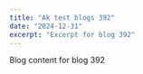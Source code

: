 ```yaml
---
title: "Ak test blogs 392"
date: "2024-12-31"
excerpt: "Excerpt for blog 392"
---
```


Blog content for blog 392